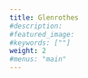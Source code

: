 ```yaml
---
title: Glenrothes
#description: 
#featured_image: 
#keywords: [""]
weight: 2
#menus: "main"
---
```

